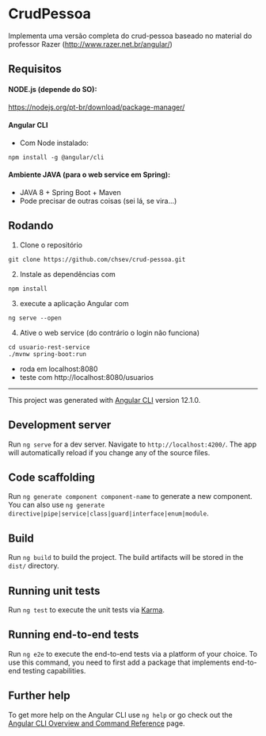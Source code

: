 # CrudPessoa
Implementa uma versão completa do crud-pessoa baseado no material do professor Razer (http://www.razer.net.br/angular/)


## Requisitos
#### NODE.js (depende do SO):   
https://nodejs.org/pt-br/download/package-manager/

#### Angular CLI
- Com Node instalado:   
```
npm install -g @angular/cli
```

#### Ambiente JAVA (para o web service em Spring):
- JAVA 8 + Spring Boot + Maven
- Pode precisar de outras coisas (sei lá, se vira...)

## Rodando
1. Clone o repositório
```
git clone https://github.com/chsev/crud-pessoa.git
```
2. Instale as dependências com 
```
npm install
```
3. execute a aplicação Angular com    
```
ng serve --open
``` 
4. Ative o web service (do contrário o login não funciona)
```
cd usuario-rest-service
./mvnw spring-boot:run
```
- roda em localhost:8080
- teste com http://localhost:8080/usuarios

----


This project was generated with [Angular CLI](https://github.com/angular/angular-cli) version 12.1.0.

## Development server

Run `ng serve` for a dev server. Navigate to `http://localhost:4200/`. The app will automatically reload if you change any of the source files.

## Code scaffolding

Run `ng generate component component-name` to generate a new component. You can also use `ng generate directive|pipe|service|class|guard|interface|enum|module`.

## Build

Run `ng build` to build the project. The build artifacts will be stored in the `dist/` directory.

## Running unit tests

Run `ng test` to execute the unit tests via [Karma](https://karma-runner.github.io).

## Running end-to-end tests

Run `ng e2e` to execute the end-to-end tests via a platform of your choice. To use this command, you need to first add a package that implements end-to-end testing capabilities.

## Further help

To get more help on the Angular CLI use `ng help` or go check out the [Angular CLI Overview and Command Reference](https://angular.io/cli) page.
